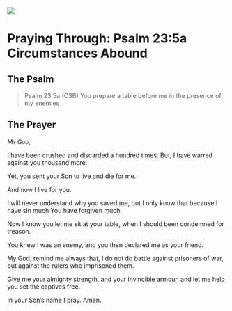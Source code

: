 <img class="intro-right" src="/images/art-paris-psalter.jpg">

# Praying Through: Psalm 23:5a Circumstances Abound

## The Psalm

>Psalm 23:5a (CSB)   You prepare a table before me in the presence of my enemies

## The Prayer

<div style='font-variant: small-caps;'>
My God,
</div>


I have been crushed and
  discarded a hundred times.
  But, I have warred against you
  thousand more.

Yet, you sent your Son to live
  and die for me.

And now I live for you.

I will never understand
  why you saved me,
  but I only know that
  because I have sin much
  You have forgiven much.

Now I know you let me sit
  at your table,
  when I should been
  condemned for treason.

You knew I was an enemy,
  and you then declared me
  as your friend.

My God, remind me always that,
  I do not do battle
  against prisoners of war,
  but against the rulers
  who imprisoned them.

Give me your almighty strength,
  and your invincible armour,
  and let me help
  you set the captives free.

In your Son’s name I pray. Amen.
